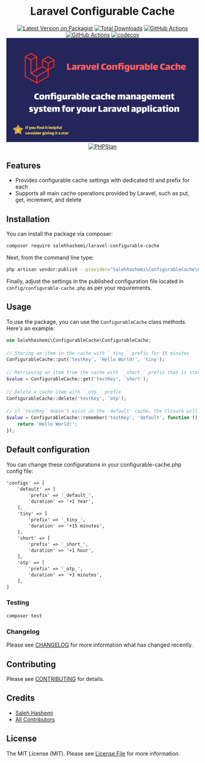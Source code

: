 <div align="center">

# Laravel Configurable Cache

[![Latest Version on Packagist](https://img.shields.io/packagist/v/salehhashemi/laravel-configurable-cache.svg?style=flat-square)](https://packagist.org/packages/salehhashemi/laravel-configurable-cache)
[![Total Downloads](https://img.shields.io/packagist/dt/salehhashemi/laravel-configurable-cache.svg?style=flat-square)](https://packagist.org/packages/salehhashemi/laravel-configurable-cache)
[![GitHub Actions](https://img.shields.io/github/actions/workflow/status/salehhashemi1992/laravel-configurable-cache/run-tests.yml?branch=main&label=tests)](https://github.com/salehhashemi1992/laravel-configurable-cache/actions/workflows/run-tests.yml)
[![GitHub Actions](https://img.shields.io/github/actions/workflow/status/salehhashemi1992/laravel-configurable-cache/static-analysis.yml?branch=main&label=static-analysis)](https://github.com/salehhashemi1992/laravel-configurable-cache/actions/workflows/static-analysis.yml)
[![codecov](https://codecov.io/gh/salehhashemi1992/laravel-configurable-cache/graph/badge.svg?token=CAA6S86RZI)](https://codecov.io/gh/salehhashemi1992/laravel-configurable-cache)
![Header Image](./assets/header.png)
[![PHPStan](https://img.shields.io/badge/PHPStan-level%208-brightgreen.svg?style=flat)](https://phpstan.org/)

</div>

## Features
- Provides configurable cache settings with dedicated ttl and prefix for each
- Supports all main cache operations provided by Laravel, such as put, get, increment, and delete

## Installation
You can install the package via composer:
```bash
composer require salehhashemi/laravel-configurable-cache
```

Next, from the command line type:
```bash
php artisan vendor:publish --provider="Salehhashemi\ConfigurableCache\ConfigurableCacheServiceProvider"
```

Finally, adjust the settings in the published configuration file located in `config/configurable-cache.php` as per your 
requirements.

## Usage
To use the package, you can use the `ConfigurableCache` class methods. Here's an example:
```php
use Salehhashemi\ConfigurableCache\ConfigurableCache;
    
// Storing an item in the cache with `_tiny_` prefix for 15 minutes
ConfigurableCache::put('testKey', 'Hello World!', 'tiny');
    
// Retrieving an item from the cache with `_short_` prefix that is stored for an hour
$value = ConfigurableCache::get('testKey', 'short');

// Delete a cache item with `_otp_` prefix
ConfigurableCache::delete('testKey', 'otp');

// if `testKey` doesn't exist in the 'default' cache, the Closure will be executed and its result will be stored in the cache under `testKey` with `_default_` prefix
$value = ConfigurableCache::remember('testKey', 'default', function () {
    return 'Hello World!';
});
```

## Default configuration
You can change these configurations in your configurable-cache.php config file:

    'configs' => [
        'default' => [
            'prefix' => '_default_',
            'duration' => '+1 Year',
        ],
        'tiny' => [
            'prefix' => '_tiny_',
            'duration' => '+15 minutes',
        ],
        'short' => [
            'prefix' => '_short_',
            'duration' => '+1 hour',
        ],
        'otp' => [
            'prefix' => '_otp_',
            'duration' => '+3 minutes',
        ],
    ]

### Testing

```bash
composer test
```

### Changelog

Please see [CHANGELOG](changelog.md) for more information what has changed recently.

## Contributing

Please see [CONTRIBUTING](contributing.md) for details.

## Credits

- [Saleh Hashemi](https://github.com/salehhashemi1992)
- [All Contributors](../../contributors)

## License

The MIT License (MIT). Please see [License File](license.md) for more information.